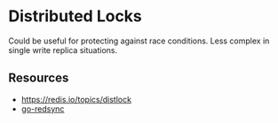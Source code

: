 # Distributed Locks

Could be useful for protecting against race conditions. Less complex in single write replica situations.

## Resources

- https://redis.io/topics/distlock
- [go-redsync](https://github.com/go-redsync/redsync)
